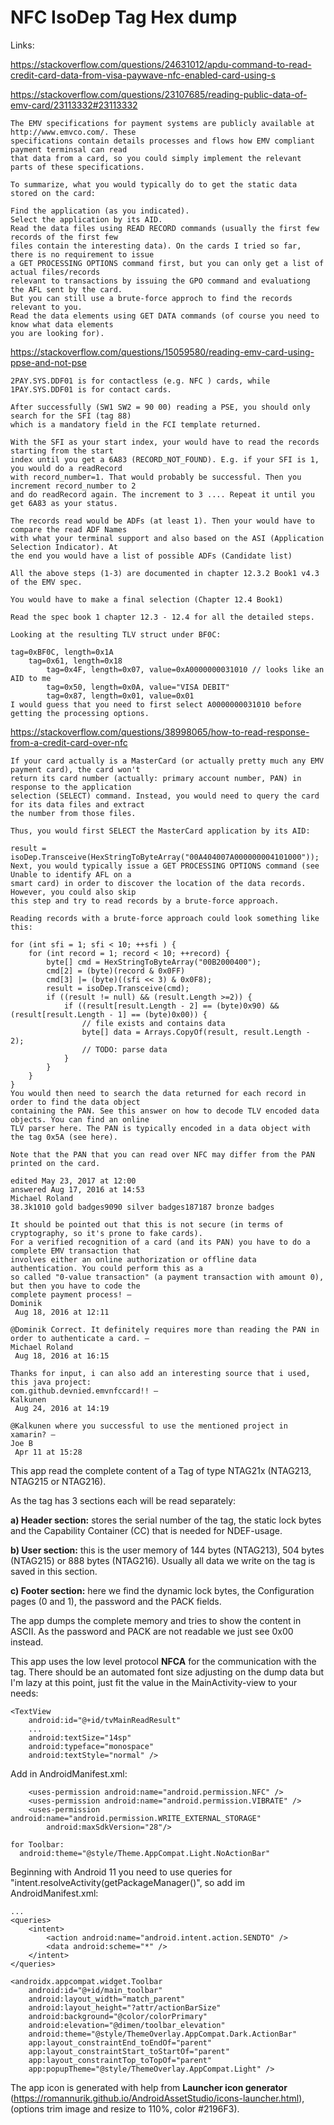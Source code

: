 # NFC IsoDep Tag Hex dump




Links:

https://stackoverflow.com/questions/24631012/apdu-command-to-read-credit-card-data-from-visa-paywave-nfc-enabled-card-using-s

https://stackoverflow.com/questions/23107685/reading-public-data-of-emv-card/23113332#23113332

```plaintext
The EMV specifications for payment systems are publicly available at http://www.emvco.com/. These 
specifications contain details processes and flows how EMV compliant payment terminsal can read 
that data from a card, so you could simply implement the relevant parts of these specifications.

To summarize, what you would typically do to get the static data stored on the card:

Find the application (as you indicated).
Select the application by its AID.
Read the data files using READ RECORD commands (usually the first few records of the first few 
files contain the interesting data). On the cards I tried so far, there is no requirement to issue 
a GET PROCESSING OPTIONS command first, but you can only get a list of actual files/records 
relevant to transactions by issuing the GPO command and evaluationg the AFL sent by the card. 
But you can still use a brute-force approch to find the records relevant to you.
Read the data elements using GET DATA commands (of course you need to know what data elements 
you are looking for).
```

https://stackoverflow.com/questions/15059580/reading-emv-card-using-ppse-and-not-pse

```plaintext
2PAY.SYS.DDF01 is for contactless (e.g. NFC ) cards, while 1PAY.SYS.DDF01 is for contact cards.

After successfully (SW1 SW2 = 90 00) reading a PSE, you should only search for the SFI (tag 88) 
which is a mandatory field in the FCI template returned.

With the SFI as your start index, your would have to read the records starting from the start 
index until you get a 6A83 (RECORD_NOT_FOUND). E.g. if your SFI is 1, you would do a readRecord 
with record_number=1. That would probably be successful. Then you increment record_number to 2 
and do readRecord again. The increment to 3 .... Repeat it until you get 6A83 as your status.

The records read would be ADFs (at least 1). Then your would have to compare the read ADF Names 
with what your terminal support and also based on the ASI (Application Selection Indicator). At 
the end you would have a list of possible ADFs (Candidate list)

All the above steps (1-3) are documented in chapter 12.3.2 Book1 v4.3 of the EMV spec.

You would have to make a final selection (Chapter 12.4 Book1)

Read the spec book 1 chapter 12.3 - 12.4 for all the detailed steps.

Looking at the resulting TLV struct under BF0C:

tag=0xBF0C, length=0x1A
    tag=0x61, length=0x18
        tag=0x4F, length=0x07, value=0xA0000000031010 // looks like an AID to me
        tag=0x50, length=0x0A, value="VISA DEBIT"
        tag=0x87, length=0x01, value=0x01
I would guess that you need to first select A0000000031010 before getting the processing options.

```

https://stackoverflow.com/questions/38998065/how-to-read-response-from-a-credit-card-over-nfc
```plaintext
If your card actually is a MasterCard (or actually pretty much any EMV payment card), the card won't 
return its card number (actually: primary account number, PAN) in response to the application 
selection (SELECT) command. Instead, you would need to query the card for its data files and extract 
the number from those files.

Thus, you would first SELECT the MasterCard application by its AID:

result = isoDep.Transceive(HexStringToByteArray("00A404007A000000004101000"));
Next, you would typically issue a GET PROCESSING OPTIONS command (see Unable to identify AFL on a 
smart card) in order to discover the location of the data records. However, you could also skip 
this step and try to read records by a brute-force approach.

Reading records with a brute-force approach could look something like this:

for (int sfi = 1; sfi < 10; ++sfi ) {
    for (int record = 1; record < 10; ++record) {
        byte[] cmd = HexStringToByteArray("00B2000400");
        cmd[2] = (byte)(record & 0x0FF)
        cmd[3] |= (byte)((sfi << 3) & 0x0F8);
        result = isoDep.Transceive(cmd);
        if ((result != null) && (result.Length >=2)) {
            if ((result[result.Length - 2] == (byte)0x90) && (result[result.Length - 1] == (byte)0x00)) {
                // file exists and contains data
                byte[] data = Arrays.CopyOf(result, result.Length - 2);
                // TODO: parse data
            }
        }
    }
}
You would then need to search the data returned for each record in order to find the data object 
containing the PAN. See this answer on how to decode TLV encoded data objects. You can find an online 
TLV parser here. The PAN is typically encoded in a data object with the tag 0x5A (see here).

Note that the PAN that you can read over NFC may differ from the PAN printed on the card.

edited May 23, 2017 at 12:00
answered Aug 17, 2016 at 14:53
Michael Roland
38.3k1010 gold badges9090 silver badges187187 bronze badges
 
It should be pointed out that this is not secure (in terms of cryptography, so it's prone to fake cards). 
For a verified recognition of a card (and its PAN) you have to do a complete EMV transaction that 
involves either an online authorization or offline data authentication. You could perform this as a 
so called "0-value transaction" (a payment transaction with amount 0), but then you have to code the 
complete payment process! – 
Dominik
 Aug 18, 2016 at 12:11
 
@Dominik Correct. It definitely requires more than reading the PAN in order to authenticate a card. – 
Michael Roland
 Aug 18, 2016 at 16:15
 
Thanks for input, i can also add an interesting source that i used, this java project: 
com.github.devnied.emvnfccard!! – 
Kalkunen
 Aug 24, 2016 at 14:19 
 
@Kalkunen where you successful to use the mentioned project in xamarin? – 
Joe B
 Apr 11 at 15:28
```










This app read the complete content of a Tag of type NTAG21x (NTAG213, NTAG215 or NTAG216).

As the tag has 3 sections each will be read separately:

**a) Header section:**  stores the serial number of the tag, the static lock bytes and the 
Capability Container (CC) that is needed for NDEF-usage.

**b) User section:** this is the user memory of 144 bytes (NTAG213), 504 bytes (NTAG215) or 
888 bytes (NTAG216). Usually all data we write on the tag is saved in this section.

**c) Footer section:** here we find the dynamic lock bytes, the Configuration pages (0 and 1), 
the password and the PACK fields.

The app dumps the complete memory and tries to show the content in ASCII. As the password and 
PACK are not readable we just see 0x00 instead.

This app uses the low level protocol **NFCA** for the communication with the tag. There should be an 
automated font size adjusting on the dump data but I'm lazy at this point, just fit the value in the 
MainActivity-view to your needs:

```plaintext
<TextView
    android:id="@+id/tvMainReadResult"
    ...
    android:textSize="14sp"
    android:typeface="monospace"
    android:textStyle="normal" />
```

Add in AndroidManifest.xml:
```plaintext
    <uses-permission android:name="android.permission.NFC" />
    <uses-permission android:name="android.permission.VIBRATE" />
    <uses-permission android:name="android.permission.WRITE_EXTERNAL_STORAGE"
        android:maxSdkVersion="28"/>
        
for Toolbar:
  android:theme="@style/Theme.AppCompat.Light.NoActionBar"        
```

Beginning with Android 11 you need to use queries for "intent.resolveActivity(getPackageManager()", 
so add im AndroidManifest.xml:
```plaintext
...
<queries>
    <intent>
        <action android:name="android.intent.action.SENDTO" />
        <data android:scheme="*" />
    </intent>
</queries>
```



    <androidx.appcompat.widget.Toolbar
        android:id="@+id/main_toolbar"
        android:layout_width="match_parent"
        android:layout_height="?attr/actionBarSize"
        android:background="@color/colorPrimary"
        android:elevation="@dimen/toolbar_elevation"
        android:theme="@style/ThemeOverlay.AppCompat.Dark.ActionBar"
        app:layout_constraintEnd_toEndOf="parent"
        app:layout_constraintStart_toStartOf="parent"
        app:layout_constraintTop_toTopOf="parent"
        app:popupTheme="@style/ThemeOverlay.AppCompat.Light" />

The app icon is generated with help from **Launcher icon generator**  
(https://romannurik.github.io/AndroidAssetStudio/icons-launcher.html),  
(options trim image and resize to 110%, color #2196F3).
